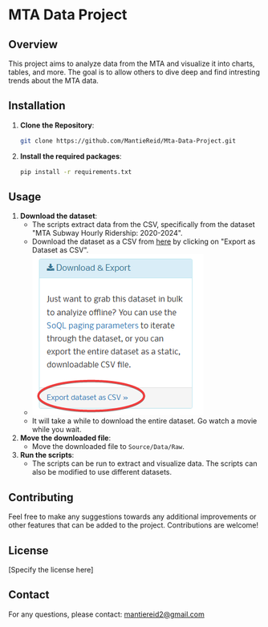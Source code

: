 # MTA Data Project

## Overview
This project aims to analyze data from the MTA and visualize it into charts, tables, and more. The goal is to allow others to dive deep and find intresting trends about the MTA data. 

## Installation
1. **Clone the Repository**:
    ```bash
    git clone https://github.com/MantieReid/Mta-Data-Project.git
    ```
2. **Install the required packages**:
    ```bash
    pip install -r requirements.txt
    ```

## Usage
1. **Download the dataset**:
   - The scripts extract data from the CSV, specifically from the dataset "MTA Subway Hourly Ridership: 2020-2024".
   - Download the dataset as a CSV from [here](https://dev.socrata.com/foundry/data.ny.gov/wujg-7c2s) by clicking on "Export as Dataset as CSV".
   - ![alt text](https://github.com/MantieReid/Mta-Data-Project/blob/main/ExportThatDataset.png)
   - It will take a while to download the entire dataset. Go watch a movie while you wait. 
2. **Move the downloaded file**:
   - Move the downloaded file to `Source/Data/Raw`.
3. **Run the scripts**:
   - The scripts can be run to extract and visualize data. The scripts can also be modified to use different datasets.

## Contributing
Feel free to make any suggestions towards any additional improvements or other features that can be added to the project. Contributions are welcome!

## License
[Specify the license here]

## Contact
For any questions, please contact: mantiereid2@gmail.com
